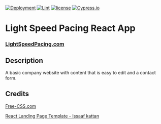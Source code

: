 [![Deployment](https://github.com/davidhudman/PaceLightReact/actions/workflows/deploy.yml/badge.svg)](https://github.com/davidhudman/PaceLightReact/actions/workflows/deploy.yml) [![Lint](https://github.com/davidhudman/PaceLightReact/actions/workflows/lint.yml/badge.svg)](https://github.com/davidhudman/PaceLightReact/actions/workflows/lint.yml) [![license](https://img.shields.io/badge/license-MIT-green.svg)](https://github.com/cypress-io/cypress/blob/master/LICENSE) [![Cypress.io](https://img.shields.io/badge/tested%20with-Cypress-04C38E.svg)](https://www.cypress.io/)

# Light Speed Pacing React App

### <a href="https://www.lightspeedpacing.com">LightSpeedPacing.com</a>

## Description

A basic company website with content that is easy to edit and a contact form.

## Credits

<a href="https://www.free-css.com/assets/files/free-css-templates/preview/page234/interact/">Free-CSS.com </a>

<a href="https://react-landing-page-template.herokuapp.com">React Landing Page Template - Issaaf kattan</a>
